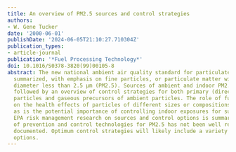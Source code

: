 ```yaml
---
title: An overview of PM2.5 sources and control strategies
authors:
- W. Gene Tucker
date: '2000-06-01'
publishDate: '2024-06-05T21:10:27.710304Z'
publication_types:
- article-journal
publication: '*Fuel Processing Technology*'
doi: 10.1016/S0378-3820(99)00105-8
abstract: The new national ambient air quality standard for particulate matter is
  summarized, with emphasis on fine particles, or particulate matter with aerodynamic
  diameter less than 2.5 μm (PM2.5). Sources of ambient and indoor PM2.5 are summarized,
  followed by an overview of control strategies for both primary (directly emitted)
  particles and gaseous precursors of ambient particles. The role of future findings
  on the health effects of particles of different sizes or compositions is noted,
  as is the potential importance of controlling indoor exposures for susceptible people.
  EPA risk management research on sources and control options is summarized. The cost-effectiveness
  of prevention and control technologies for PM2.5 has not been well researched and
  documented. Optimum control strategies will likely include a variety of control
  options.
---
```

